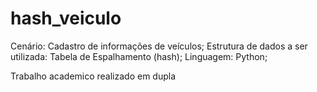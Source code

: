 # hash_veiculo
Cenário: Cadastro de informações de veículos;
Estrutura de dados a ser utilizada: Tabela de Espalhamento (hash);
Linguagem: Python;



Trabalho academico realizado em dupla
